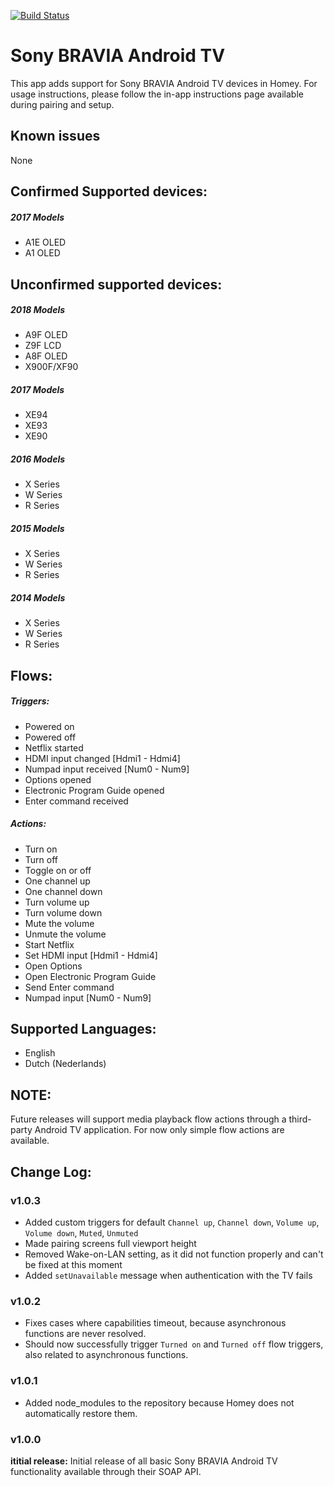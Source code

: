 [![Build Status](https://travis-ci.com/FricoRico/Homey.SonyBraviaAndroidTV.svg?branch=develop)](https://travis-ci.com/FricoRico/Homey.SonyBraviaAndroidTV)

# Sony BRAVIA Android TV
This app adds support for Sony BRAVIA Android TV devices in Homey. For usage instructions, please follow the in-app instructions page available during pairing and setup.

## Known issues
None

## Confirmed Supported devices:
##### 2017 Models
* A1E OLED
* A1 OLED

## Unconfirmed supported devices:
##### 2018 Models
* A9F OLED
* Z9F LCD
* A8F OLED
* X900F/XF90

##### 2017 Models
* XE94
* XE93
* XE90

##### 2016 Models
* X Series
* W Series
* R Series

##### 2015 Models
* X Series
* W Series
* R Series

##### 2014 Models
* X Series
* W Series
* R Series

## Flows:

##### Triggers:
- Powered on
- Powered off
- Netflix started
- HDMI input changed [Hdmi1 - Hdmi4]
- Numpad input received [Num0 - Num9]
- Options opened
- Electronic Program Guide opened
- Enter command received

##### Actions:
- Turn on
- Turn off
- Toggle on or off
- One channel up
- One channel down
- Turn volume up
- Turn volume down
- Mute the volume
- Unmute the volume
- Start Netflix
- Set HDMI input [Hdmi1 - Hdmi4]
- Open Options
- Open Electronic Program Guide
- Send Enter command
- Numpad input [Num0 - Num9]

## Supported Languages:
* English
* Dutch (Nederlands)

## NOTE:
Future releases will support media playback flow actions through a third-party Android TV application. For now only simple flow actions are available.

## Change Log:

### v1.0.3
- Added custom triggers for default `Channel up`, `Channel down`, `Volume up`, `Volume down`, `Muted`, `Unmuted`
- Made pairing screens full viewport height
- Removed Wake-on-LAN setting, as it did not function properly and can't be fixed at this moment
- Added `setUnavailable` message when authentication with the TV fails

### v1.0.2
- Fixes cases where capabilities timeout, because asynchronous functions are never resolved.
- Should now successfully trigger `Turned on` and `Turned off` flow triggers, also related to asynchronous functions.

### v1.0.1
- Added node_modules to the repository because Homey does not automatically restore them.

### v1.0.0
**ititial release:** Initial release of all basic Sony BRAVIA Android TV functionality available through their SOAP API.
